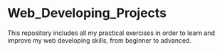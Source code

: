 # Web_Developing_Projects

This repository includes all my practical exercises in order to learn and improve my web developing skills, from beginner to advanced.
